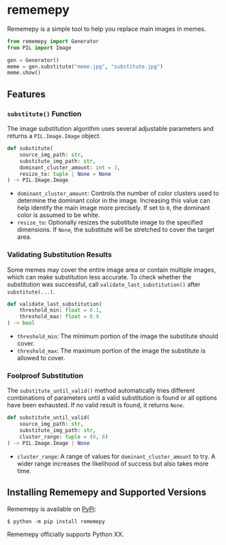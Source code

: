 # rememepy
Rememepy is a simple tool to help you replace main images in memes.
```python
from rememepy import Generator
from PIL import Image

gen = Generator()
meme = gen.substitute("meme.jpg", "substitute.jpg")
meme.show()
```

## Features
### `substitute()` Function
The image substitution algorithm uses several adjustable parameters and returns a `PIL.Image.Image` object.

```python
def substitute(
    source_img_path: str,
    substitute_img_path: str,
    dominant_cluster_amount: int = 3,
    resize_to: tuple | None = None
) -> PIL.Image.Image
```
- `dominant_cluster_amount`: Controls the number of color clusters used to determine the dominant color in the image. Increasing this value can help identify the main image more precisely. If set to `0`, the dominant color is assumed to be white.
- `resize_to`: Optionally resizes the substitute image to the specified dimensions. If `None`, the substitute will be stretched to cover the target area.

### Validating Substitution Results
Some memes may cover the entire image area or contain multiple images, which can make substitution less accurate. To check whether the substitution was successful, call `validate_last_substitution()` after `substitute(...)`.
```python
def validate_last_substitution(
    threshold_min: float = 0.1,
    threshold_max: float = 0.9
) -> bool
```
- `threshold_min`: The minimum portion of the image the substitute should cover.
- `threshold_max`: The maximum portion of the image the substitute is allowed to cover.

### Foolproof Substitution
The `substitute_until_valid()` method automatically tries different combinations of parameters until a valid substitution is found or all options have been exhausted. If no valid result is found, it returns `None`.
```python
def substitute_until_valid(
    source_img_path: str,
    substitute_img_path: str,
    cluster_range: tuple = (0, 6)
) -> PIL.Image.Image | None
```
- `cluster_range`: A range of values for `dominant_cluster_amount` to try. A wider range increases the likelihood of success but also takes more time.

## Installing Rememepy and Supported Versions
Rememepy is available on [PyPi](https://pypi.org/project/rememepy/):
```console
$ python -m pip install rememepy
```
Rememepy officially supports Python XX.
